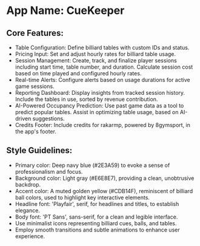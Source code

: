 # **App Name**: CueKeeper

## Core Features:

- Table Configuration: Define billiard tables with custom IDs and status.
- Pricing Input: Set and adjust hourly rates for billiard table usage.
- Session Management: Create, track, and finalize player sessions including start time, table number, and duration. Calculate session cost based on time played and configured hourly rates.
- Real-time Alerts: Configure alerts based on usage durations for active game sessions.
- Reporting Dashboard: Display insights from tracked session history. Include the tables in use, sorted by revenue contribution.
- AI-Powered Occupancy Prediction: Use past game data as a tool to predict popular tables. Assist in optimizing table usage, based on AI-driven suggestions.
- Credits Footer: Include credits for rakarmp, powered by 8gymsport, in the app's footer.

## Style Guidelines:

- Primary color: Deep navy blue (#2E3A59) to evoke a sense of professionalism and focus.
- Background color: Light gray (#E6E8E7), providing a clean, unobtrusive backdrop.
- Accent color: A muted golden yellow (#CDB14F), reminiscent of billiard ball colors, used to highlight key interactive elements.
- Headline font: 'Playfair', serif, for headlines and titles, to establish elegance.
- Body font: 'PT Sans', sans-serif, for a clean and legible interface.
- Use minimalist icons representing billiard cues, balls, and tables.
- Employ smooth transitions and subtle animations to enhance user experience.
